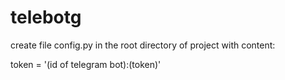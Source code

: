 # telebotg
create file config.py in the root directory of project
with content:

token = '(id of telegram bot):(token)'